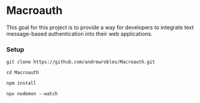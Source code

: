 # Macroauth
This goal for this project is to provide a way for developers to integrate text message-based authentication into their web applications.

### Setup
```
git clone https://github.com/andrewrobles/Macroauth.git

cd Macroauth

npm install

npx nodemon --watch
```
